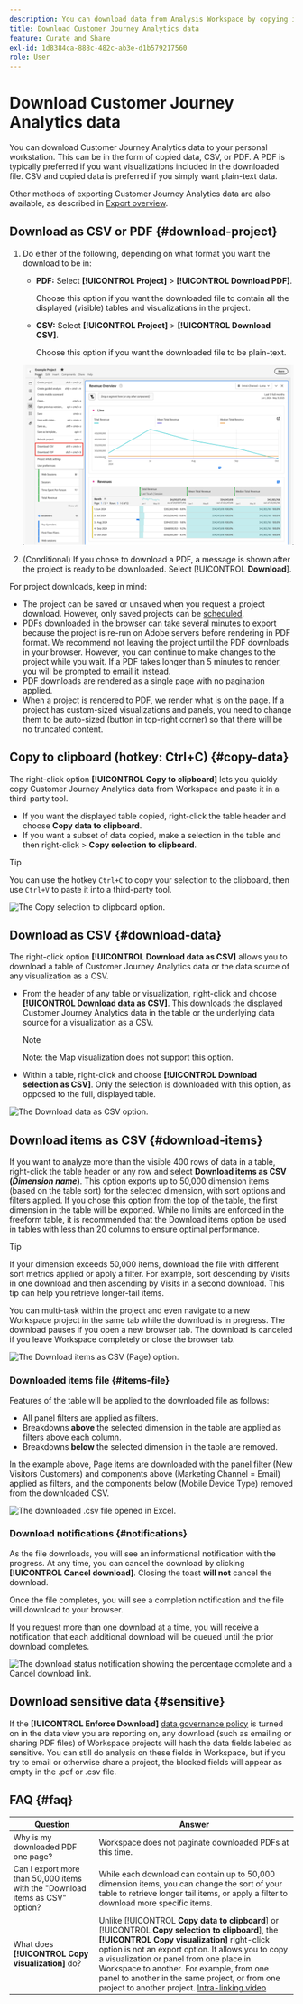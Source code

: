 ```yaml
---
description: You can download data from Analysis Workspace by copying it, or in PDF and CSV formats.
title: Download Customer Journey Analytics data
feature: Curate and Share
exl-id: 1d8384ca-888c-482c-ab3e-d1b579217560
role: User
---
```

# Download Customer Journey Analytics data

You can download Customer Journey Analytics data to your personal workstation. This can be in the form of copied data, CSV, or PDF. A PDF is typically preferred if you want visualizations included in the downloaded file. CSV and copied data is preferred if you simply want plain-text data.

Other methods of exporting Customer Journey Analytics data are also available, as described in [Export overview](/help/analysis-workspace/export/export-project-overview.md).

## Download as CSV or PDF {#download-project}

1. Do either of the following, depending on what format you want the download to be in:

   * **PDF:** Select **[!UICONTROL Project]** > **[!UICONTROL Download PDF]**.
  
     Choose this option if you want the downloaded file to contain all the displayed (visible) tables and visualizations in the project.

   * **CSV:** Select **[!UICONTROL Project]** > **[!UICONTROL Download CSV]**. 

     Choose this option if you want the downloaded file to be plain-text.

   ![The Project drop-down menue with the Download CSV and Download PDF options highlighted.](assets/download-project.png)

1. (Conditional) If you chose to download a PDF, a message is shown after the project is ready to be downloaded. Select [!UICONTROL **Download**].

For project downloads, keep in mind:

* The project can be saved or unsaved when you request a project download. However, only saved projects can be [scheduled](/help/analysis-workspace/export/t-schedule-report.md). 
* PDFs downloaded in the browser can take several minutes to export because the project is re-run on Adobe servers before rendering in PDF format. We recommend not leaving the project until the PDF downloads in your browser. However, you can continue to make changes to the project while you wait. If a PDF takes longer than 5 minutes to render, you will be prompted to email it instead.
* PDF downloads are rendered as a single page with no pagination applied.
* When a project is rendered to PDF, we render what is on the page. If a project has custom-sized visualizations and panels, you need to change them to be auto-sized (button in top-right corner) so that there will be no truncated content.

## Copy to clipboard (hotkey: Ctrl+C) {#copy-data}

The right-click option **[!UICONTROL Copy to clipboard]** lets you quickly copy Customer Journey Analytics data from Workspace and paste it in a third-party tool. 

* If you want the displayed table copied, right-click the table header and choose **Copy data to clipboard**. 
* If you want a subset of data copied, make a selection in the table and then right-click > **Copy selection to clipboard**.

>[!TIP]
>
>You can use the hotkey `Ctrl+C` to copy your selection to the clipboard, then use `Ctrl+V` to paste it into a third-party tool.


![The Copy selection to clipboard option. ](assets/copy-selection.png)

## Download as CSV {#download-data}

The right-click option **[!UICONTROL Download data as CSV]** allows you to download a table of Customer Journey Analytics data or the data source of any visualization as a CSV.

* From the header of any table or visualization, right-click and choose **[!UICONTROL Download data as CSV]**. This downloads the displayed Customer Journey Analytics data in the table or the underlying data source for a visualization as a CSV. 

  >[!NOTE]
  >
  >  Note: the Map visualization does not support this option.


* Within a table, right-click and choose **[!UICONTROL Download selection as CSV]**. Only the selection is downloaded with this option, as opposed to the full, displayed table.

![The Download data as CSV option.](assets/download-data-viz.png)

## Download items as CSV {#download-items}

If you want to analyze more than the visible 400 rows of data in a table, right-click the table header or any row and select **Download items as CSV (_Dimension name_)**. This option exports up to 50,000 dimension items (based on the table sort) for the selected dimension, with sort options and filters applied. If you chose this option from the top of the table, the first dimension in the table will be exported. While no limits are enforced in the freeform table, it is recommended that the Download items option be used in tables with less than 20 columns to ensure optimal performance.

>[!TIP]
>
> If your dimension exceeds 50,000 items, download the file with different sort metrics applied or apply a filter. For example, sort descending by Visits in one download and then ascending by Visits in a second download. This tip can help you retrieve longer-tail items.

You can multi-task within the project and even navigate to a new Workspace project in the same tab while the download is in progress. The download pauses if you open a new browser tab. The download is canceled if you leave Workspace completely or close the browser tab.

![The Download items as CSV (Page) option.](assets/download-items.png)

### Downloaded items file {#items-file}

Features of the table will be applied to the downloaded file as follows:

* All panel filters are applied as filters.
* Breakdowns **above** the selected dimension in the table are applied as filters above each column. 
* Breakdowns **below** the selected dimension in the table are removed.

In the example above, Page items are downloaded with the panel filter (New Visitors Customers) and components above (Marketing Channel = Email) applied as filters, and the components below (Mobile Device Type) removed from the downloaded CSV.

![The downloaded .csv file opened in Excel.](assets/downloaded-file.png)

### Download notifications {#notifications}

As the file downloads, you will see an informational notification with the progress. At any time, you can cancel the download by clicking **[!UICONTROL Cancel download]**. Closing the toast **will not** cancel the download. 

Once the file completes, you will see a completion notification and the file will download to your browser.

If you request more than one download at a time, you will receive a notification that each additional download will be queued until the prior download completes.

![The download status notification showing the percentage complete and a Cancel download link.](assets/toast.png)

## Download sensitive data {#sensitive}

If the **[!UICONTROL Enforce Download]** [data governance policy](/help/data-views/data-governance.md) is turned on in the data view you are reporting on, any download (such as emailing or sharing PDF files) of Workspace projects will hash the data fields labeled as sensitive. You can still do analysis on these fields in Workspace, but if you try to email or otherwise share a project, the blocked fields will appear as empty in the .pdf or .csv file.

## FAQ {#faq}

| Question | Answer |
| --- | --- |
| Why is my downloaded PDF one page? | Workspace does not paginate downloaded PDFs at this time. |
| Can I export more than 50,000 items with the "Download items as CSV" option? | While each download can contain up to 50,000 dimension items, you can change the sort of your table to retrieve longer tail items, or apply a filter to download more specific items. |
| What does **[!UICONTROL Copy visualization]** do? | Unlike [!UICONTROL **Copy data to clipboard**] or [!UICONTROL **Copy selection to clipboard**], the **[!UICONTROL Copy visualization]** right-click option is not an export option. It allows you to copy a visualization or panel from one place in Workspace to another. For example, from one panel to another in the same project, or from one project to another project. [Intra-linking video](https://experienceleague.adobe.com/docs/analytics-learn/tutorials/analysis-workspace/visualizations/intra-linking-in-analysis-workspace.html) |
